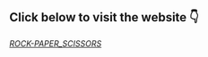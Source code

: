 <h2>Click below to visit the website 👇</h2>
<a href ="https://ro-yeee.github.io/Rock-paper-scissors/"><em>ROCK-PAPER_SCISSORS</em></a>
